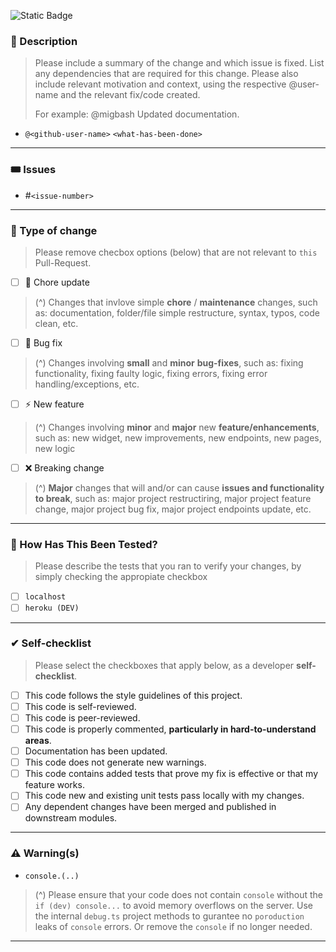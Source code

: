 ![Static Badge](https://img.shields.io/badge/pull--request-%E2%9E%A8_branch%3Adev-black?logo=github&color=%230096FF%09&cacheSeconds=0)

### 📃 Description

> Please include a summary of the change and which issue is fixed.
> List any dependencies that are required for this change.
> Please also include relevant motivation and context, using the respective @user-name and the relevant fix/code created.
>
> For example:
> @migbash Updated documentation.

- `@<github-user-name>` `<what-has-been-done>`

----

### 🎟️ Issues

- #`<issue-number>`

----

### 📌 Type of change

> Please remove checbox options (below) that are not relevant to `this` Pull-Request.

- [ ] 📑 Chore update
> (^) Changes that invlove simple **chore** / **maintenance** changes, such as: documentation, folder/file simple restructure, syntax, typos, code clean, etc.

- [ ] 🐞 Bug fix
> (^) Changes involving **small** and **minor** **bug-fixes**, such as: fixing functionality, fixing faulty logic, fixing errors, fixing error handling/exceptions, etc.

- [ ] ⚡️ New feature
> (^) Changes involving **minor** and **major** new **feature/enhancements**, such as: new widget, new improvements, new endpoints, new pages, new logic

- [ ] ❌ Breaking change
> (^) **Major** changes that will and/or can cause **issues and functionality to break**, such as: major project restructiring, major project feature change, major project bug fix, major project endpoints update, etc.

----

### 🧰 How Has This Been Tested?

> Please describe the tests that you ran to verify your changes,
> by simply checking the appropiate checkbox 

- [ ] `localhost`
- [ ] `heroku (DEV)`

----

### ✔ Self-checklist

> Please select the checkboxes that apply below, as a developer **self-checklist**.

- [ ] This code follows the style guidelines of this project.
- [ ] This code is self-reviewed.
- [ ] This code is peer-reviewed.
- [ ] This code is properly commented, __particularly in hard-to-understand areas__.
- [ ] Documentation has been updated.
- [ ] This code does not generate new warnings.
- [ ] This code contains added tests that prove my fix is effective or that my feature works.
- [ ] This code new and existing unit tests pass locally with my changes.
- [ ] Any dependent changes have been merged and published in downstream modules.

----

### ⚠ Warning(s)

- `console.(..)`

> (^) Please ensure that your code does not contain `console` without the `if (dev) console...`
> to avoid memory overflows on the server. Use the internal `debug.ts` project methods to gurantee no `poroduction`
> leaks of `console` errors. Or remove the `console` if no longer needed.

----
